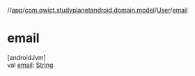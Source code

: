 //[app](../../../index.md)/[com.qwict.studyplanetandroid.domain.model](../index.md)/[User](index.md)/[email](email.md)

# email

[androidJvm]\
val [email](email.md): [String](https://kotlinlang.org/api/latest/jvm/stdlib/kotlin/-string/index.html)
